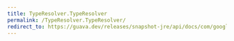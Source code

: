 ```yaml
---
title: TypeResolver.TypeResolver
permalink: /TypeResolver.TypeResolver/
redirect_to: https://guava.dev/releases/snapshot-jre/api/docs/com/google/common/reflect/TypeResolver.html#TypeResolver--
---
```

